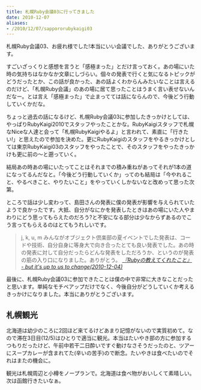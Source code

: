 ```yaml
---
title: 札幌Ruby会議03に行ってきました
date: 2010-12-07
aliases:
- /2010/12/07/sappororubykaigi03
---
```

札幌Ruby会議03、お疲れ様でした!本当にいい会議でした、ありがとうございます。

すごいざっくりと感想を言うと「感極まった」とだけ言っておく。あの場にいた時の気持ちはなかなか文章にしづらい。個々の発表で行くと気になるトピックがどうだったとか、この話が良かった、あの話よくわからんみたいなことは言えるのだけど、「札幌Ruby会議」のあの場に居て思ったことはうまく言い表せないんだなー。とは言え「感極まった」で止まってては話にならんので、今後どう行動していくかだな。

ちょっと過去の話になるけど、札幌Ruby会議03に参加したきっかけとしては、やっぱりRubyKaigi2010でスタッフやったことかな。RubyKaigiスタッフで札幌なNiceな人達と会って「札幌RubyKaigiやるよ」と言われて、素直に「行きたい!」と思えたので参加を決めた。更にRubyKaigiのスタッフをやるきっかけとしては東京RubyKaigi03のスタッフをやったことで、そのスタッフをやったきっかけも更に前の〜と遡っていく。

結局あの時あの場にいたってことはそれまでの積み重ねがあってそれが1本の道になってるんだなと。「今後どう行動していくか」ってのも結局は「今やれること、やるべきこと、やりたいこと」をやっていくしかないなと改めって思った次第。

ところで話は少し変わって、島田さんの発表に僕の発表が影響を与えられていたようで良かったです。大抵、自分がなにかを発表したときはあの場にいた人やまわりにどう思ってもらえたのだろう?と不安になる部分は少なからずあるのでこう言ってもらえるのはとてもうれしいです。

<blockquote>
j, k, u, m
みんながオブジェクト倶楽部の夏イベントでした発表は、コードや技術、自分自身に等身大で向き合ったとても良い発表でした。あの時の発表に対して自分だったらどんな発表をしただろうか、というのが発表の筋の入り口になりました。ありがとう。
<cite><a href="http://snoozer05.org/?date=20101204#p01">『Rubyの教えてくれたこと』 - but it&apos;s up to us to change(2010-12-04)</a></cite>
</blockquote>

最後に、札幌Ruby会議03に参加できたことは僕の中で非常に大きなことだったと思います。単純なモチベアップだけでなく、今後自分がどうしていくか考えるきっかけになりました。本当にありがとうございます。

<h2>札幌観光</h2>

北海道は幼少のころに2回ほど来てるけどあまり記憶がないので実質初めて。なので滞在3日目(12/5)はひとりで適当に観光。本当はたいやき部の方に参加するつもりだったけど、午前中若干二日酔いですぐ動けなさそうだったのと、ツアーにスープカレーが含まれてた(辛いの苦手)ので断念。たいやきは食べたいのでそれはまたの機会に。

観光は札幌周辺と小樽をノープランで。北海道は食べ物がおいしくて素晴しい。次は函館行きたいなぁ。